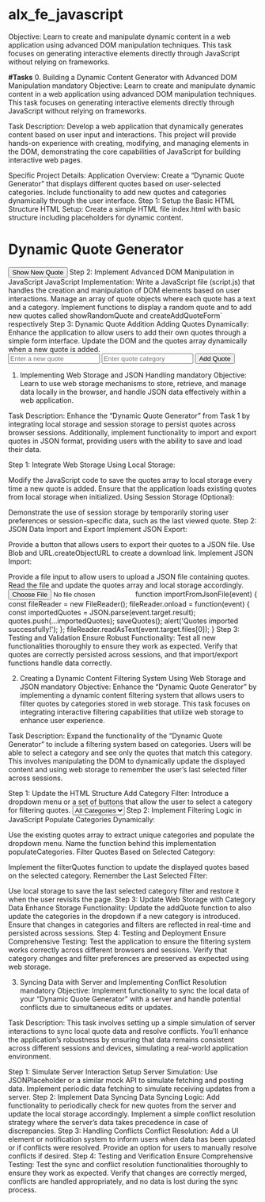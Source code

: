 # alx_fe_javascript
Objective: Learn to create and manipulate dynamic content in a web application using advanced DOM manipulation techniques. This task focuses on generating interactive elements directly through JavaScript without relying on frameworks.

**#Tasks**
0. Building a Dynamic Content Generator with Advanced DOM Manipulation
mandatory
Objective: Learn to create and manipulate dynamic content in a web application using advanced DOM manipulation techniques. This task focuses on generating interactive elements directly through JavaScript without relying on frameworks.

Task Description:
Develop a web application that dynamically generates content based on user input and interactions. This project will provide hands-on experience with creating, modifying, and managing elements in the DOM, demonstrating the core capabilities of JavaScript for building interactive web pages.

Specific Project Details:
Application Overview:
Create a “Dynamic Quote Generator” that displays different quotes based on user-selected categories. Include functionality to add new quotes and categories dynamically through the user interface.
Step 1: Setup the Basic HTML Structure
HTML Setup:
Create a simple HTML file index.html with basic structure including placeholders for dynamic content.
  <!DOCTYPE html>
  <html lang="en">
  <head>
    <meta charset="UTF-8">
    <meta name="viewport" content="width=device-width, initial-scale=1.0">
    <title>Dynamic Quote Generator</title>
  </head>
  <body>
    <h1>Dynamic Quote Generator</h1>
    <div id="quoteDisplay"></div>
    <button id="newQuote">Show New Quote</button>
    <script src="script.js"></script>
  </body>
  </html>
Step 2: Implement Advanced DOM Manipulation in JavaScript
JavaScript Implementation:
Write a JavaScript file (script.js) that handles the creation and manipulation of DOM elements based on user interactions.
Manage an array of quote objects where each quote has a text and a category. Implement functions to display a random quote and to add new quotes called showRandomQuote and createAddQuoteForm` respectively
Step 3: Dynamic Quote Addition
Adding Quotes Dynamically:
Enhance the application to allow users to add their own quotes through a simple form interface. Update the DOM and the quotes array dynamically when a new quote is added.
  <div>
    <input id="newQuoteText" type="text" placeholder="Enter a new quote" />
    <input id="newQuoteCategory" type="text" placeholder="Enter quote category" />
    <button onclick="addQuote()">Add Quote</button>
  </div>

 
1. Implementing Web Storage and JSON Handling
mandatory
Objective: Learn to use web storage mechanisms to store, retrieve, and manage data locally in the browser, and handle JSON data effectively within a web application.

Task Description:
Enhance the “Dynamic Quote Generator” from Task 1 by integrating local storage and session storage to persist quotes across browser sessions. Additionally, implement functionality to import and export quotes in JSON format, providing users with the ability to save and load their data.

Step 1: Integrate Web Storage
Using Local Storage:

Modify the JavaScript code to save the quotes array to local storage every time a new quote is added. Ensure that the application loads existing quotes from local storage when initialized.
Using Session Storage (Optional):

Demonstrate the use of session storage by temporarily storing user preferences or session-specific data, such as the last viewed quote.
Step 2: JSON Data Import and Export
Implement JSON Export:

Provide a button that allows users to export their quotes to a JSON file. Use Blob and URL.createObjectURL to create a download link.
Implement JSON Import:

Provide a file input to allow users to upload a JSON file containing quotes. Read the file and update the quotes array and local storage accordingly.
  <input type="file" id="importFile" accept=".json" onchange="importFromJsonFile(event)" />
  function importFromJsonFile(event) {
    const fileReader = new FileReader();
    fileReader.onload = function(event) {
      const importedQuotes = JSON.parse(event.target.result);
      quotes.push(...importedQuotes);
      saveQuotes();
      alert('Quotes imported successfully!');
    };
    fileReader.readAsText(event.target.files[0]);
  }
Step 3: Testing and Validation
Ensure Robust Functionality:
Test all new functionalities thoroughly to ensure they work as expected. Verify that quotes are correctly persisted across sessions, and that import/export functions handle data correctly.

 
2. Creating a Dynamic Content Filtering System Using Web Storage and JSON
mandatory
Objective: Enhance the “Dynamic Quote Generator” by implementing a dynamic content filtering system that allows users to filter quotes by categories stored in web storage. This task focuses on integrating interactive filtering capabilities that utilize web storage to enhance user experience.

Task Description:
Expand the functionality of the “Dynamic Quote Generator” to include a filtering system based on categories. Users will be able to select a category and see only the quotes that match this category. This involves manipulating the DOM to dynamically update the displayed content and using web storage to remember the user’s last selected filter across sessions.

Step 1: Update the HTML Structure
Add Category Filter:
Introduce a dropdown menu or a set of buttons that allow the user to select a category for filtering quotes.
  <select id="categoryFilter" onchange="filterQuotes()">
    <option value="all">All Categories</option>
    <!-- Dynamically populated categories -->
  </select>
Step 2: Implement Filtering Logic in JavaScript
Populate Categories Dynamically:

Use the existing quotes array to extract unique categories and populate the dropdown menu.
Name the function behind this implementation populateCategories.
Filter Quotes Based on Selected Category:

Implement the filterQuotes function to update the displayed quotes based on the selected category.
Remember the Last Selected Filter:

Use local storage to save the last selected category filter and restore it when the user revisits the page.
Step 3: Update Web Storage with Category Data
Enhance Storage Functionality:
Update the addQuote function to also update the categories in the dropdown if a new category is introduced.
Ensure that changes in categories and filters are reflected in real-time and persisted across sessions.
Step 4: Testing and Deployment
Ensure Comprehensive Testing:
Test the application to ensure the filtering system works correctly across different browsers and sessions.
Verify that category changes and filter preferences are preserved as expected using web storage.



3. Syncing Data with Server and Implementing Conflict Resolution
mandatory
Objective: Implement functionality to sync the local data of your “Dynamic Quote Generator” with a server and handle potential conflicts due to simultaneous edits or updates.

Task Description:
This task involves setting up a simple simulation of server interactions to sync local quote data and resolve conflicts. You’ll enhance the application’s robustness by ensuring that data remains consistent across different sessions and devices, simulating a real-world application environment.

Step 1: Simulate Server Interaction
Setup Server Simulation:
Use JSONPlaceholder or a similar mock API to simulate fetching and posting data.
Implement periodic data fetching to simulate receiving updates from a server.
Step 2: Implement Data Syncing
Data Syncing Logic:
Add functionality to periodically check for new quotes from the server and update the local storage accordingly.
Implement a simple conflict resolution strategy where the server’s data takes precedence in case of discrepancies.
Step 3: Handling Conflicts
Conflict Resolution:
Add a UI element or notification system to inform users when data has been updated or if conflicts were resolved.
Provide an option for users to manually resolve conflicts if desired.
Step 4: Testing and Verification
Ensure Comprehensive Testing:
Test the sync and conflict resolution functionalities thoroughly to ensure they work as expected.
Verify that changes are correctly merged, conflicts are handled appropriately, and no data is lost during the sync process.

